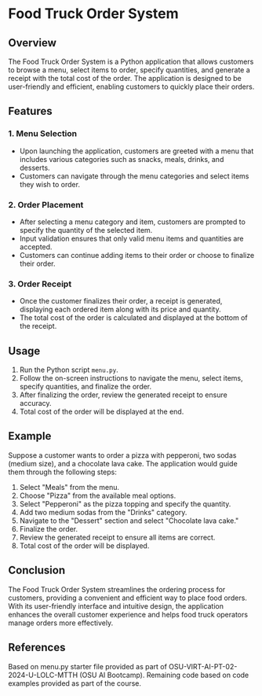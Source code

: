# Food Truck Order System

## Overview

The Food Truck Order System is a Python application that allows customers to browse a menu, select items to order, specify quantities, and generate a receipt with the total cost of the order. The application is designed to be user-friendly and efficient, enabling customers to quickly place their orders.

## Features

### 1. Menu Selection

- Upon launching the application, customers are greeted with a menu that includes various categories such as snacks, meals, drinks, and desserts.
- Customers can navigate through the menu categories and select items they wish to order.

### 2. Order Placement

- After selecting a menu category and item, customers are prompted to specify the quantity of the selected item.
- Input validation ensures that only valid menu items and quantities are accepted.
- Customers can continue adding items to their order or choose to finalize their order.

### 3. Order Receipt

- Once the customer finalizes their order, a receipt is generated, displaying each ordered item along with its price and quantity.
- The total cost of the order is calculated and displayed at the bottom of the receipt.

## Usage

1. Run the Python script `menu.py`.
2. Follow the on-screen instructions to navigate the menu, select items, specify quantities, and finalize the order.
3. After finalizing the order, review the generated receipt to ensure accuracy.
4. Total cost of the order will be displayed at the end.

## Example

Suppose a customer wants to order a pizza with pepperoni, two sodas (medium size), and a chocolate lava cake. The application would guide them through the following steps:

1. Select "Meals" from the menu.
2. Choose "Pizza" from the available meal options.
3. Select "Pepperoni" as the pizza topping and specify the quantity.
4. Add two medium sodas from the "Drinks" category.
5. Navigate to the "Dessert" section and select "Chocolate lava cake."
6. Finalize the order.
7. Review the generated receipt to ensure all items are correct.
8. Total cost of the order will be displayed.

## Conclusion

The Food Truck Order System streamlines the ordering process for customers, providing a convenient and efficient way to place food orders. With its user-friendly interface and intuitive design, the application enhances the overall customer experience and helps food truck operators manage orders more effectively.

## References
Based on menu.py starter file provided as part of OSU-VIRT-AI-PT-02-2024-U-LOLC-MTTH (OSU AI Bootcamp).  Remaining code based on code examples provided as part of the course.